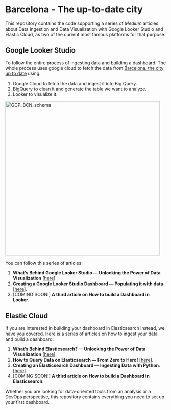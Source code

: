 # Barcelona - The up-to-date city

This repository contains the code supporting a series of *Medium* articles about Data Ingestion and Data Visualization with Google Looker Studio and Elastic Cloud, as two of the current most famous platforms for that purpose.

## Google Looker Studio
To follow the entire process of ingesting data and building a dashboard. The whole process uses google cloud to fetch the data from [Barcelona, the city up to date](https://dades.ajuntament.barcelona.cat/la-ciutat-al-dia/) using: 
1. Google Cloud to fetch the data and ingest it into Big Query.
2. BigQuery to clean it and generate the table we want to analyze.
3. Looker to visualize it.

<img width="484" alt="GCP_BCN_schema" src="https://github.com/rfeers/data-science-portfolio/assets/83583953/0063da1b-19dc-49cc-8112-7ad732c13d09">

You can follow this series of articles:
1. **What’s Behind Google Looker Studio — Unlocking the Power of Data Visualization** [[here](https://medium.com/forcodesake/google-looker-studio-power-data-visualization-science-gcp-cloud-big-query-sql-learning-dashboard-python-d4666895dc76)].
2. **Creating a Google Looker Studio Dashboard — Populating it with data** [[here](https://medium.com/forcodesake/google-looker-studio-dashboard-populating-data-science-gcp-cloud-big-query-sql-learning-dashboard-python-7c02da66e83e)].
3. [COMING SOON!] **A third article on How to build a Dashboard in Looker**.

## Elastic Cloud
If you are interested in building your dashboard in Elasticsearch instead, we have you covered. Here is a series of articles on how to ingest your data and build a dashboard:
1. **What’s Behind Elasticsearch? — Unlocking the Power of Data Visualization** [[here](https://medium.com/forcodesake/whats-behind-elasticsearch-unlocking-the-power-of-data-visualization-23001ecfc4a2)].
2. **How to Query Data on Elasticsearch — From Zero to Hero!** [[here](https://medium.com/forcodesake/query-data-on-elasticsearch-kibana-lucerne-datascience-datavisualization-devops-dashboard-visualization-9163a7e9b6f6)].
3. **Creating an Elasticsearch Dashboard — Ingesting Data with Python**. [[here](https://medium.com/forcodesake/elasticsearch-dashboard-data-ingestion-python-visualization-big-data-76bc58cfa840)].
4. [COMING SOON!] **A third article on How to build a Dashboard in Elasticsearch**.

Whether you are looking for data-oriented tools from an analysis or a DevOps perspective, this repository contains everything you need to set up your first dashboard.
